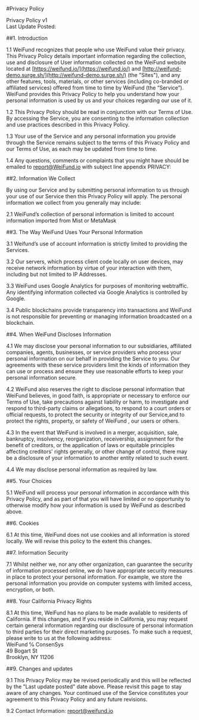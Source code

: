 
#Privacy Policy

Privacy Policy v1 <br/>
Last Update Posted:

##1. Introduction

1.1 WeiFund recognizes that people who use WeiFund value their privacy. This Privacy Policy details important information regarding the collection, use and disclosure of User information collected on the WeiFund website located at [https://weifund.io/](https://weifund.io/) and [http://weifund-demo.surge.sh/](http://weifund-demo.surge.sh/)  (the "Sites"), and any other features, tools, materials, or other services (including co-branded or affiliated services) offered from time to time by WeiFund  (the “Service”). WeiFund provides this Privacy Policy to help you understand how your personal information is used by us and your choices regarding our use of it.

1.2 This Privacy Policy should be read in conjunction with our Terms of Use. By accessing the Service, you are consenting to the information collection and use practices described in this Privacy Policy.

1.3 Your use of the Service and any personal information you provide through the Service remains subject to the terms of this Privacy Policy and our Terms of Use, as each may be updated from time to time.

1.4 Any questions, comments or complaints that you might have should be emailed to report@WeiFund.io with subject line appendix PRIVACY:

##2. Information We Collect

By using our Service and by submitting personal information to us through your use of our Service then this Privacy Policy will apply. The personal information we collect from you generally may include:

2.1 WeiFund’s collection of personal information is limited to account information imported from Mist or MetaMask

##3. The Way WeiFund Uses Your Personal Information

3.1 Weifund’s use of account information is strictly limited to providing the Services.

3.2 Our servers, which process client code locally on user devices, may receive network information by virtue of your interaction with them, including but not limited to IP Addresses.

3.3 WeiFund uses Google Analytics for purposes of monitoring webtraffic. Any identifying information collected via Google Analytics is controlled by Google.

3.4 Public blockchains provide transparency into transactions and WeiFund is not responsible for preventing or managing information broadcasted on a blockchain.

##4. When WeiFund Discloses Information

4.1 We may disclose your personal information to our subsidiaries, affiliated companies, agents, businesses, or service providers who process your personal information on our behalf in providing the Service to you. Our agreements with these service providers limit the kinds of information they can use or process and ensure they use reasonable efforts to keep your personal information secure.

4.2 WeiFund also reserves the right to disclose personal information that WeiFund  believes, in good faith, is appropriate or necessary to enforce our Terms of Use, take precautions against liability or harm, to investigate and respond to third-party claims or allegations, to respond to a court orders or official requests, to protect the security or integrity of our Service,and to protect the rights, property, or safety of WeiFund , our users or others.

4.3 In the event that WeiFund is involved in a merger, acquisition, sale, bankruptcy, insolvency, reorganization, receivership, assignment for the benefit of creditors, or the application of laws or equitable principles affecting creditors' rights generally, or other change of control, there may be a disclosure of your information to another entity related to such event.

4.4 We may disclose personal information as required by law.

##5. Your Choices

5.1 WeiFund will process your personal information in accordance with this Privacy Policy, and as part of that you will have limited or no opportunity to otherwise modify how your information is used by WeiFund as described above.

##6. Cookies

6.1 At this time, WeiFund does not use cookies and all information is stored locally. We will revise this policy to the extent this changes.

##7. Information Security

7.1 Whilst neither we, nor any other organization, can guarantee the security of information processed online, we do have appropriate security measures in place to protect your personal information. For example, we store the personal information you provide on computer systems with limited access, encryption, or both.

##8. Your California Privacy Rights

8.1 At this time, WeiFund has no plans to be made available to residents of California. If this changes, and If you reside in California, you may request certain general information regarding our disclosure of personal information to third parties for their direct marketing purposes. To make such a request, please write to us at the following address:  <br/>
WeiFund ℅ ConsenSys <br/>
49 Bogart St <br/>
Brooklyn, NY 11206

##9. Changes and updates

9.1 This Privacy Policy may be revised periodically and this will be reflected by the "Last update posted" date above. Please revisit this page to stay aware of any changes. Your continued use of the Service constitutes your agreement to this Privacy Policy and any future revisions.

9.2 Contact Information: [report@weifund.io](report@weifund.io)

